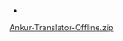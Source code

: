 -
[Ankur-Translator-Offline.zip](https://github.com/user-attachments/files/19622225/Ankur-Translator-Offline.zip)

<!---
jha0254/jha0254 is a ✨ special ✨ repository because its `README.md` (this file) appears on your GitHub profile.
You can click the Preview link to take a look at your changes.
--->
